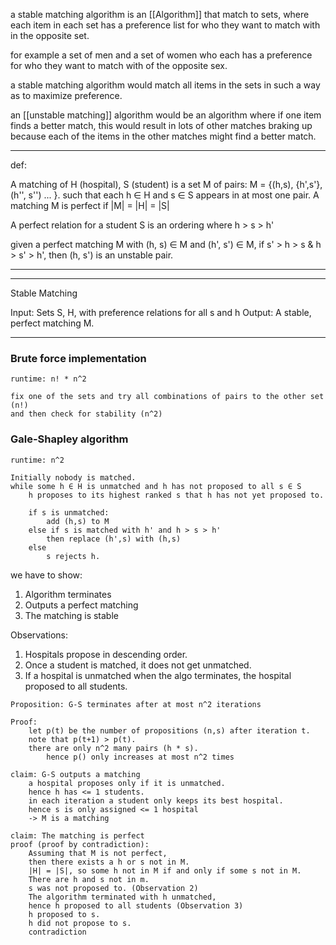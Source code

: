 a stable matching algorithm is an [[Algorithm]] that match to sets, where each item in each set has a preference list for who they want to match with in the opposite set.

for example a set of men and a set of women who each has a preference for who they want to match with of the opposite sex.


a stable matching algorithm would match all items in the sets in such a way as to maximize preference.

an [[unstable matching]] algorithm would be an algorithm where if one item finds a better match, this would result in lots of other matches braking up because each of the items in the other matches might find a better match.






------
def:

A matching of H (hospital), S (student) is a set M of pairs: M = {(h,s), {h',s'}, (h'', s'') ... }. such that each h ∈ H and s ∈ S appears in at most one pair.
A matching M is perfect if |M| = |H| = |S|

A perfect relation for a student S is an ordering where h > s > h'

given a perfect matching M with (h, s) ∈ M and (h', s') ∈ M, if s' > h > s & h > s' > h', then (h, s') is an unstable pair.

-----


-----
Stable Matching 

Input: Sets S, H, with preference relations for all s and h
Output: A stable, perfect matching M.

-----


### Brute force implementation
```
runtime: n! * n^2

fix one of the sets and try all combinations of pairs to the other set (n!)
and then check for stability (n^2)
```


### Gale-Shapley algorithm
```
runtime: n^2

Initially nobody is matched.
while some h ∈ H is unmatched and h has not proposed to all s ∈ S 
	h proposes to its highest ranked s that h has not yet proposed to.
	
	if s is unmatched:
		add (h,s) to M
	else if s is matched with h' and h > s > h'
		then replace (h',s) with (h,s)
	else 
		s rejects h.

```

we have to show:
1. Algorithm terminates
2. Outputs a perfect matching
3. The matching is stable

Observations:
1. Hospitals propose in descending order.
2. Once a student is matched, it does not get unmatched.
3. If a hospital is unmatched when the algo terminates, the hospital proposed to all students.


```
Proposition: G-S terminates after at most n^2 iterations

Proof: 
	let p(t) be the number of propositions (n,s) after iteration t.
	note that p(t+1) > p(t).
	there are only n^2 many pairs (h * s). 
		hence p() only increases at most n^2 times

claim: G-S outputs a matching
	a hospital proposes only if it is unmatched.
	hence h has <= 1 students.
	in each iteration a student only keeps its best hospital.
	hence s is only assigned <= 1 hospital
	-> M is a matching

claim: The matching is perfect
proof (proof by contradiction):
	Assuming that M is not perfect, 
	then there exists a h or s not in M.
	|H| = |S|, so some h not in M if and only if some s not in M.
	There are h and s not in m.
	s was not proposed to. (Observation 2)
	The algorithm terminated with h unmatched,
	hence h proposed to all students (Observation 3)
	h proposed to s.
	h did not propose to s.
	contradiction
```